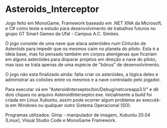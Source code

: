 # Asteroids_Interceptor
Jogo feito em MonoGame, Framework baseado em .NET XNA da Microsoft, e C# como teste e estudo para desenvolvimento de trabalhos futuros no grupo GT Smart Games da Ufal - Campus A.C. Simões.

O jogo consiste de uma nave que ataca asteróides num Cinturão de Asteróids para impedir que os mesmos caim no planeta do piloto. Esta é a ideia base, mas foi pensado também em corpos alienígenas que ficariam em alguns asteróides para disparar projetos em direção a nave do piloto, mas isso se trata apenas de uma espécie de "bônus" de desenvolvimento.

O jogo não esta finalizado ainda: falta criar os asteróides, a lógica deles e administrar as colisões entre os mesmos e a nave controlado pelo jogador.

Para executar vá em "AsteroidInterseptor/bin/Debug/netcoreapp3.1/" e dê dois cliques no arquivo AsteroidInterseptor.exe. Inicialmente a build foi criada em Linux Xubuntu, assim pode ocorrer algum problema ao executá-la em Windows ou qualquer outro Sistema Operacional (SO).

Programas utilizados: Gimp - manipulador de imagem, Xubuntu 20.04 (Linux), Visual Studio Code e MonoGame Framework.
